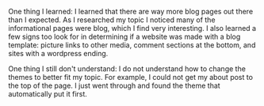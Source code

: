 One thing I learned:
I learned that there are way more blog pages out there than I expected. As I researched my topic I noticed many of the informational pages were blog, which I find very interesting. I also learned a few signs too look for in determining if a website was made with a blog template: picture links to other media, comment sections at the bottom, and sites with a wordpress ending.

One thing I still don't understand:
I do not understand how to change the themes to better fit my topic. For example, I could not get my about post to the top of the page. I just went through and found the theme that automatically put it first. 
